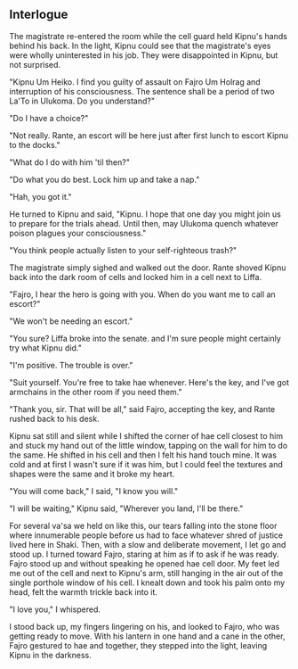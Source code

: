 <!--

- Jathi arrives to support the journey
- Fajro gives commands, shows he's in control now
- Jathi expresses that he's excited for the task, that Melna had appointed him herself
- They see the space rail and the accompanying clay buildings where their homes will be for the near future
- "Why did you lie to me?"
- "Did you really meet Kipnu yesterday?"
- "Some fabrications are for the greater good"
- "That's not for you to decide"
- "Isn't it?"
-->

## Interlogue

The magistrate re-entered the room while the cell guard held Kipnu's hands behind his back. In the light, Kipnu could see that the magistrate's eyes were wholly uninterested in his job. They were disappointed in Kipnu, but not surprised.

"Kipnu Um Heiko. I find you guilty of assault on Fajro Um Holrag and interruption of his consciousness. The sentence shall be a period of two La'To in Ulukoma. Do you understand?"

"Do I have a choice?"

"Not really. Rante, an escort will be here just after first lunch to escort Kipnu to the docks."

"What do I do with him 'til then?"

"Do what you do best. Lock him up and take a nap."

"Hah, you got it."

He turned to Kipnu and said, "Kipnu. I hope that one day you might join us to prepare for the trials ahead. Until then, may Ulukoma quench whatever poison plagues your consciousness."

"You think people actually listen to your self-righteous trash?"

The magistrate simply sighed and walked out the door. Rante shoved Kipnu back into the dark room of cells and locked him in a cell next to Liffa.

"Fajro, I hear the hero is going with you. When do you want me to call an escort?"

"We won't be needing an escort."

"You sure? Liffa broke into the senate. and I'm sure people might certainly try what Kipnu did."

"I'm positive. The trouble is over."

"Suit yourself. You're free to take hae whenever. Here's the key, and I've got armchains in the other room if you need them."

"Thank you, sir. That will be all," said Fajro, accepting the key, and Rante rushed back to his desk.

Kipnu sat still and silent while I shifted the corner of hae cell closest to him and stuck my hand out of the little window, tapping on the wall for him to do the same. He shifted in his cell and then I felt his hand touch mine. It was cold and at first I wasn't sure if it was him, but I could feel the textures and shapes were the same and it broke my heart.

"You will come back," I said, "I know you will."

"I will be waiting," Kipnu said, "Wherever you land, I'll be there."

For several va'sa we held on like this, our tears falling into the stone floor where innumerable people before us had to face whatever shred of justice lived here in Shaki. Then, with a slow and deliberate movement, I let go and stood up. I turned toward Fajro, staring at him as if to ask if he was ready. Fajro stood up and without speaking he opened hae cell door. My feet led me out of the cell and next to Kipnu's arm, still hanging in the air out of the single porthole window of his cell. I knealt down and took his palm onto my head, felt the warmth trickle back into it.

"I love you," I whispered.

I stood back up, my fingers lingering on his, and looked to Fajro, who was getting ready to move. With his lantern in one hand and a cane in the other, Fajro gestured to hae and together, they stepped into the light, leaving Kipnu in the darkness.
